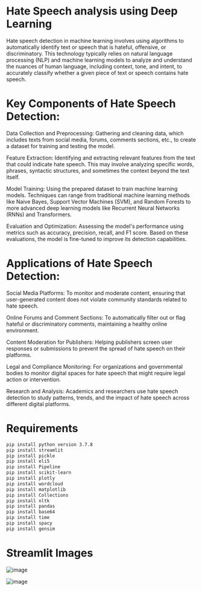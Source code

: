 # Hate Speech analysis using Deep Learning
Hate speech detection in machine learning involves using algorithms to automatically identify text or speech that is hateful, offensive, or discriminatory. This technology typically relies on natural language processing (NLP) and machine learning models to analyze and understand the nuances of human language, including context, tone, and intent, to accurately classify whether a given piece of text or speech contains hate speech.

# Key Components of Hate Speech Detection:
Data Collection and Preprocessing: Gathering and cleaning data, which includes texts from social media, forums, comments sections, etc., to create a dataset for training and testing the model.

Feature Extraction: Identifying and extracting relevant features from the text that could indicate hate speech. This may involve analyzing specific words, phrases, syntactic structures, and sometimes the context beyond the text itself.

Model Training: Using the prepared dataset to train machine learning models. Techniques can range from traditional machine learning methods like Naive Bayes, Support Vector Machines (SVM), and Random Forests to more advanced deep learning models like Recurrent Neural Networks (RNNs) and Transformers.

Evaluation and Optimization: Assessing the model's performance using metrics such as accuracy, precision, recall, and F1 score. Based on these evaluations, the model is fine-tuned to improve its detection capabilities.

# Applications of Hate Speech Detection:
Social Media Platforms: To monitor and moderate content, ensuring that user-generated content does not violate community standards related to hate speech.

Online Forums and Comment Sections: To automatically filter out or flag hateful or discriminatory comments, maintaining a healthy online environment.

Content Moderation for Publishers: Helping publishers screen user responses or submissions to prevent the spread of hate speech on their platforms.

Legal and Compliance Monitoring: For organizations and governmental bodies to monitor digital spaces for hate speech that might require legal action or intervention.

Research and Analysis: Academics and researchers use hate speech detection to study patterns, trends, and the impact of hate speech across different digital platforms.

# Requirements
```bash
pip install python version 3.7.8
pip install streamlit
pip install pickle
pip install eli5
pip install Pipeline
pip install scikit-learn
pip install plotly
pip install wordcloud
pip install matplotlib
pip install Collections
pip install nltk
pip install pandas
pip install base64
pip install time
pip install spacy
pip install gensim
```
# Streamlit Images

![image](https://github.com/sanjayravichander/Hate-Detection/assets/86998084/9091d916-e5e7-4b70-9de0-7d444da0096a)

![image](https://github.com/sanjayravichander/Hate-Detection/assets/86998084/4494a047-a496-4f51-9631-45c3609a47e5)

